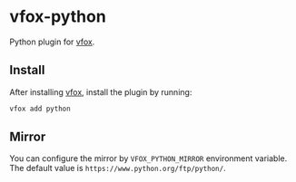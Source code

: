 # vfox-python
Python plugin for [vfox](https://vfox.lhan.me/).


## Install

After installing [vfox](https://github.com/version-fox/vfox), install the plugin by running:

```bash
vfox add python
```

## Mirror

You can configure the mirror by `VFOX_PYTHON_MIRROR` environment variable. The default value
is `https://www.python.org/ftp/python/`.